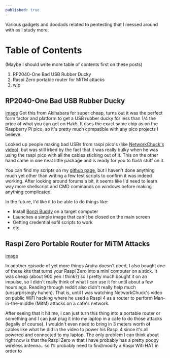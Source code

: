 ```yaml
---
published: true
---
```

Various gadgets and doodads related to pentesting that I messed around with as I study more.


# Table of Contents
(Maybe I should write more table of contents first on these posts)
1. RP2040-One Bad USB Rubber Ducky
2. Raspi Zero portable router for MiTM attacks
3. wip

## RP2040-One Bad USB Rubber Ducky
[image](https://camo.githubusercontent.com/c7f0a8793e3ffe541426bd75b0ad8a4e77b8fdc62045d2f484df6e65a58c97d9/68747470733a2f2f7777772e7761766573686172652e636f6d2f772f75706c6f61642f362f36332f5250323034302d4f6e655f537065633030312e6a7067)
Got this from Akihabara for super cheap, turns out it was the perfect form factor and platform to get a USB rubber ducky for less than 1/4 the price of what you can get on Hak5. It uses the exact same chip as on the Raspberry Pi pico, so it's pretty much compatible with any pico projects I believe.

Looked up people making bad USBs from raspi pico's (like [NetworkChuck's video](https://www.youtube.com/watch?v=e_f9p-_JWZw)), but was still irked by the fact that it was really bulky when he was using the raspi pico with all the cables sticking out of it. This on the other hand came in one neat little package and is ready for you to flash stuff on it.

You can find my scripts on my [github page](https://github.com/andra-putra/rp2040one-RubberDucky), but I haven't done anything much yet other than writing a few test scripts to confirm it was indeed working. After looking around forums a bit, it seems like I'd need to learn way more shellscript and CMD commands on windows before making anything complicated.

In the future, I'd like it to be able to do things like:
- Install [Bonzi Buddy](https://www.youtube.com/watch?v=W9DST-6jIBU) on a target computer
- Launches a simple image that can't be closed on the main screen
- Getting credential exfil scripts to work 
- etc.

## Raspi Zero Portable Router for MiTM Attacks
[image](https://external-content.duckduckgo.com/iu/?u=https%3A%2F%2Fogigia.altervista.org%2FPortale%2Fimages%2FArticoli%2FComputer_single-board%2FRaspberry_Pi_Zero_dongle_usb%2Fs5.jpg&f=1&nofb=1&ipt=d92c7e19e64ebeb27314323481067363dc28bc3abfd5b8efec9529f6af53c9cc&ipo=images)

In another episode of yet more things Andra doesn't need, I also bought one of these kits that turns your Raspi Zero into a mini computer on a stick. It was cheap (about 900 yen I think?) so I pretty much bought it on an impulse, so I didn't really think of what I can use it for until about a few hours ago. Reading through reddit also didn't really help much (unsurprisingly huheh). That is, until I was watching NetworkChuck's video on public WiFi hacking where he used a Raspi 4 as a router to perform Man-in-the-middle (MitM) attacks on a cafe's network.

After seeing that it hit me, I can just turn this thing into a portable router or something and I can just plug it into my laptop in a cafe to do those attacks (legally of course). I wouldn't even need to bring in 3 meters worth of cables like what he did in the video to power his Raspi 4 since it's all powered and connected to my laptop. The only problem I can think about right now is that the Raspi Zero w that I have probably has a pretty poopy wireless antenna.. so I'll probably need to find/modify a Raspi Wifi HAT in order to 
<!--stackedit_data:
eyJoaXN0b3J5IjpbMTg2ODI5NTgyM119
-->